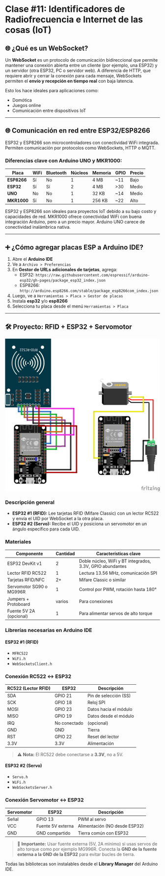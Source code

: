 # Clase #11: Identificadores de Radiofrecuencia e Internet de las cosas (IoT) 

## 🌐 ¿Qué es un WebSocket?

Un **WebSocket** es un protocolo de comunicación bidireccional que permite mantener una conexión abierta entre un cliente (por ejemplo, una ESP32) y un servidor (otra ESP32, PC o servidor web). A diferencia de HTTP, que requiere abrir y cerrar la conexión para cada mensaje, WebSockets permiten el **envío y recepción en tiempo real** con baja latencia.

Esto los hace ideales para aplicaciones como:

- Domótica
- Juegos online
- Comunicación entre dispositivos IoT

---

## 🌐 Comunicación en red entre ESP32/ESP8266

ESP32 y ESP8266 son microcontroladores con conectividad WiFi integrada. Permiten comunicación por protocolos como WebSockets, HTTP o MQTT.

### Diferencias clave con Arduino UNO y MKR1000:

| Placa       | WiFi | Bluetooth | Núcleos | Memoria | GPIO | Precio |
| ----------- | ---- | --------- | ------- | ------- | ---- | ------ |
| **ESP8266** | Sí   | No        | 1       | 4 MB    | ~11  | Bajo   |
| **ESP32**   | Sí   | Sí        | 2       | 4 MB    | >30  | Medio  |
| **UNO**     | No   | No        | 1       | 32 KB   | ~14  | Medio  |
| **MKR1000** | Sí   | No        | 1       | 256 KB  | ~22  | Alto   |

ESP32 y ESP8266 son ideales para proyectos IoT debido a su bajo costo y capacidades de red. MKR1000 ofrece conectividad WiFi con buena integración Arduino, pero a un precio mayor. Arduino UNO carece de conectividad inalámbrica nativa.

---

## ➕ ¿Cómo agregar placas ESP a Arduino IDE?

1. Abre el **Arduino IDE**
2. Ve a `Archivo > Preferencias`
3. En **Gestor de URLs adicionales de tarjetas**, agrega:
   - ESP32: `https://raw.githubusercontent.com/espressif/arduino-esp32/gh-pages/package_esp32_index.json`
   - ESP8266: `http://arduino.esp8266.com/stable/package_esp8266com_index.json`
4. Luego, ve a `Herramientas > Placa > Gestor de placas`
5. Instala **esp32** y/o **esp8266**
6. Selecciona tu placa desde el menú `Herramientas > Placa`

---

## 🛠️ Proyecto: RFID + ESP32 + Servomotor

![Esquema del proyecto](proyecto_11.png)

### Descripción general

- **ESP32 #1 (RFID):** Lee tarjetas RFID (Mifare Classic) con un lector RC522 y envía el UID por WebSocket a la otra placa.
- **ESP32 #2 (Servo):** Recibe el UID y posiciona un servomotor en un ángulo específico para cada UID.

### Materiales

| Componente               | Cantidad | Características clave                                     |
| ------------------------ | -------- | --------------------------------------------------------- |
| ESP32 DevKit v1          | 2        | Doble núcleo, WiFi y BT integrados, 3.3V, GPIO abundantes |
| Lector RFID RC522        | 1        | Lectura 13.56 MHz, comunicación SPI                       |
| Tarjetas RFID/NFC        | 2+       | Mifare Classic o similar                                  |
| Servomotor SG90 o MG996R | 1        | Control por PWM, rotación hasta 180°                      |
| Jumpers + Protoboard     | varios   | Para conexiones                                           |
| Fuente 5V 2A (opcional)  | 1        | Para alimentar servos de alto torque                      |

### Librerías necesarias en Arduino IDE

#### ESP32 #1 (RFID)

- `MFRC522`
- `WiFi.h`
- `WebSocketsClient.h`

### Conexión RC522 ↔ ESP32

| RC522 (Lector RFID) | ESP32           | Descripción             |
|---------------------|------------------|--------------------------|
| SDA                 | GPIO 21          | Pin de selección (SS)   |
| SCK                 | GPIO 18          | Reloj SPI                |
| MOSI                | GPIO 23          | Datos hacia el módulo   |
| MISO                | GPIO 19          | Datos desde el módulo   |
| IRQ                 | No conectado     | (opcional)               |
| GND                 | GND              | Tierra                   |
| RST                 | GPIO 22          | Reset del lector         |
| 3.3V                | 3.3V             | Alimentación             |

> ⚠️ **Nota:** El RC522 debe conectarse a **3.3V**, no a 5V.

#### ESP32 #2 (Servo)

- `Servo.h`
- `WiFi.h`
- `WebSocketsServer.h`

### Conexión Servomotor ↔ ESP32

| Servomotor  | ESP32           | Descripción                   |
|-------------|------------------|-------------------------------|
| Señal       | GPIO 13          | PWM al servo                  |
| VCC         | Fuente 5V externa| Alimentación (NO desde ESP32)|
| GND         | GND compartido   | Tierra común con ESP32        |

> 🔋 **Importante:** Usar fuente externa (5V, 2A mínimo) si usas servos de alto torque como por ejemplo MG996R.
> Conecta la **GND de la fuente externa a la GND de la ESP32** para evitar bucles de tierra.

Todas las bibliotecas son instalables desde el **Library Manager** del Arduino IDE.
